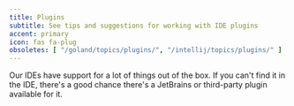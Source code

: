 ```yaml
---
title: Plugins
subtitle: See tips and suggestions for working with IDE plugins
accent: primary
icon: fas fa-plug
obsoletes: [ "/goland/topics/plugins/", "/intellij/topics/plugins/" ]
---
```


Our IDEs have support for a lot of things out of the box. If you can't find it in the IDE, there's a good chance there's
a JetBrains or third-party plugin available for it.
